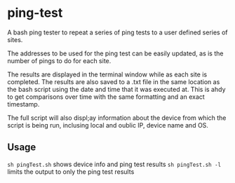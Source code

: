 # ping-test

A bash ping tester to repeat a series of ping tests to a user defined series of sites.

The addresses to be used for the ping test can be easily updated, as is the number of pings to do for each site.

The results are displayed in the terminal window while as each site is completed. The results are also saved to a .txt file in the same location as the bash script using the date and time that it was executed at. This is ahdy to get comparisons over time with the same formatting and an exact timestamp.

The full script will also displ;ay information about the device from which the script is being run, inclusing local and oublic IP, device name and OS.

## Usage

`sh pingTest.sh` shows device info and ping test results
`sh pingTest.sh -l` limits the output to only the ping test results
